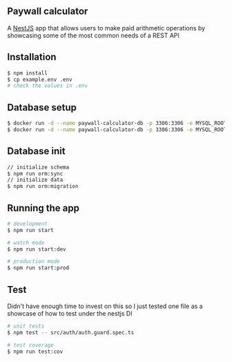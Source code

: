 ## Paywall calculator

A [NestJS](https://github.com/nestjs/nest) app that allows users to make paid arithmetic operations by showcasing some of the most common needs of a REST API

## Installation

```bash
$ npm install
$ cp example.env .env
# check the values in .env
```

## Database setup

```bash
$ docker run -d --name paywall-calculator-db -p 3306:3306 -e MYSQL_ROOT_PASSWORD=changeme mysql
$ docker run -d --name paywall-calculator-db -p 3306:3306 -e MYSQL_ROOT_PASSWORD=changeme arm64v8/mysql
```

## Database init

```bash
// initialize schema
$ npm run orm:sync
// initialize data
$ npm run orm:migration
```

## Running the app

```bash
# development
$ npm run start

# watch mode
$ npm run start:dev

# production mode
$ npm run start:prod
```

## Test

Didn't have enough time to invest on this so I just tested one file as a showcase of how to test under the nestjs DI

```bash
# unit tests
$ npm test -- src/auth/auth.guard.spec.ts

# test coverage
$ npm run test:cov
```
